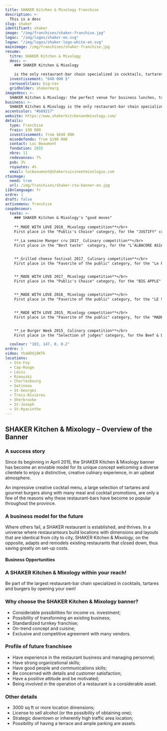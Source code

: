 ```yaml
---
title: SHAKER Kitchen & Mixology Franchise
description: >-
  This is a desc
slug: shaker
identifiant: shaker
image: "/img/franchises/shaker-franchise.jpg"
logoc: "/img/logos/shaker-en.svg"
logow: "/img/logos/shaker-logo-white-en.svg"
mainimage: /img/franchises/shaker-franchise.jpg
resume:
  titre: SHAKER Kitchen & Mixology
  desc: >-
    ### SHAKER Kitchen & Mixology 

    is the only restaurant-bar chain specialized in cocktails, tartares and gourmet burgers. Its chic industrial _décor_ welcomes customers of all ages, from lunch to late nights, to "Live the SHAKER experience", and enjoy great weekly promotions. 
  investissement: "640 000 $"
  carouselclass: big-nav
  gridholder: shakermarg
imagedesc: >-
  SHAKER Kitchen & Mixology: the perfect venue for business lunches, trendy dinners or a night out.  
business: >-
  SHAKER Kitchen & Mixology is the only restaurant-bar chain specialized in cocktails, tartares and gourmet burgers. Its chic industrial _décor_ welcomes customers of all ages, from lunch to late nights, to "Live the SHAKER experience", and enjoy great weekly promotions.
accentcolor: "#b89217"
website: https://www.shakerkitchenandmixology.com/
details:
  type: Franchise
  frais: $30 000
  investissement: from $640 000 
  misedefonds: from $190 000
  contact: Luc Beaumont
  fondation: 2015
  nbre: 11
  redevances: 7%
  pub: 3%
  royautes: 4%
  email: lucbeaumont@shakercuisineetmixologie.com
ctaimage: 
  need: true
  url: /img/franchises/shaker-cta-banner-en.jpg
i18nlanguage: fr
ordre: 1
draft: false
activemenu: franchise
coupdecoeur: 
  texte: >-
    ### SHAKER Kitchen & Mixology's "good moves"
	
    **_MADE WITH LOVE 2018_ Mixology competition**</br>
    First place in the "Public's Choice" category, for the "JUSTIFY" cocktail

    **_La semaine Manger cru 2017_ Culinary competition**</br>
    First place in the "Best taste"  category, for the "L’ALBACORE ASIATIQUE" tartare


    **_Grilled cheese festival 2017_ Culinary competition**</br>
    First place in the "Favorite of the public" category, for the "Le P'TIT BAVEUX" grilled cheese


    **_MADE WITH LOVE 2017_ Mixology competition**</br>
    First place in the "Public's Choice" category, for the "BIG APPLE" cocktail


    **_MADE WITH LOVE 2016_ Mixology competition**</br>
    First place in the "Favorite of the public" category, for the "LE SHAMAN" cocktail


    **_MADE WITH LOVE 2015_ Mixology competition**</br>
    First place in the "Favorite of the public" category, for the "MADE WITH LOVE" cocktail


    **_Le Burger Week 2015_ Culinary competition**</br>
    First place in the "Selection of judges" category, for the Beef & Duck burger

  couleur: "183, 147, 0, 0.2"
ordre: 1
video: YhaHDUj8KTk
locations:
  - Ste-Foy
  - Cap-Rouge
  - Lévis
  - Rimouski
  - Charlesbourg
  - Gatineau
  - St-Georges
  - Trois-Rivières
  - Sherbrooke
  - St-Joseph
  - St-Hyacinthe
---
```

## SHAKER Kitchen & Mixology – Overview of the Banner 

### A success story 

Since its beginning in April 2015, the SHAKER Kitchen & Mixology banner has become an enviable model for its unique concept welcoming a diverse clientele to enjoy a distinctive, creative culinary experience, in an upbeat atmosphere.

An impressive creative cocktail menu, a large selection of tartares and gourmet burgers along with many meal and cocktail promotions, are only a few of the reasons why these restaurant-bars have become so popular throughout the province.

### A business model for the future

Where others fail, a SHAKER restaurant is established, and thrives. In a universe where restauranteurs build locations with dimensions and layouts that are identical from city to city, SHAKER Kitchen & Mixology, on the opposite, adapts and remodels existing restaurants that closed down, thus saving greatly on set-up costs.

#### Business Opportunities

### A SHAKER Kitchen & Mixology within your reach!

Be part of the largest restaurant-bar chain specialized in cocktails, tartares and burgers by opening your own!

### Why choose the SHAKER Kitchen & Mixology banner?

- Considerable possibilities for income vs. investment;
- Possibility of transforming an existing business;
- Standardized turnkey franchise; 
- On-trend concept and cuisine;
- Exclusive and competitive agreement with many vendors.

### Profile of future franchisee 

- Have experience in the restaurant business and managing personnel; 
- Have strong organizational skills;
- Have good people and communications skills;
- Be concerned with details and customer satisfaction;
- Have a positive attitude and be motivated;
- Being involved in the operation of a restaurant is a considerable asset. 

### Other details

- 3000 sq ft or more location dimensions;
- License to sell alcohol (or the possibility of obtaining one);
- Strategic downtown or inherently high traffic area location;
- Possibility of having a terrace and ample parking are assets.
